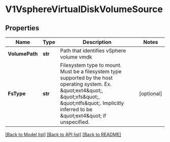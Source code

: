 # V1VsphereVirtualDiskVolumeSource

## Properties
Name | Type | Description | Notes
------------ | ------------- | ------------- | -------------
**VolumePath** | **str** | Path that identifies vSphere volume vmdk | 
**FsType** | **str** | Filesystem type to mount. Must be a filesystem type supported by the host operating system. Ex. \&quot;ext4\&quot;, \&quot;xfs\&quot;, \&quot;ntfs\&quot;. Implicitly inferred to be \&quot;ext4\&quot; if unspecified. | [optional] 

[[Back to Model list]](../README.md#documentation-for-models) [[Back to API list]](../README.md#documentation-for-api-endpoints) [[Back to README]](../README.md)


